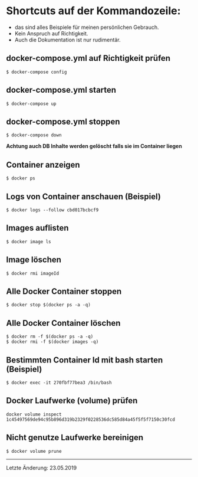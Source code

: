 # Shortcuts auf der Kommandozeile:

+ das sind alles Beispiele für meinen persönlichen Gebrauch.
+ Kein Anspruch auf Richtigkeit.
+ Auch die Dokumentation ist nur rudimentär.

## docker-compose.yml auf Richtigkeit prüfen

    $ docker-compose config

## docker-compose.yml starten

    $ docker-compose up

## docker-compose.yml stoppen

    $ docker-compose down

**Achtung auch DB Inhalte werden gelöscht falls sie im Container liegen**

## Container anzeigen

    $ docker ps

## Logs von Container anschauen (Beispiel)

    $ docker logs --follow cbd017bcbcf9

## Images auflisten

    $ docker image ls

## Image löschen

    $ docker rmi imageId

## Alle Docker Container stoppen

    $ docker stop $(docker ps -a -q)

## Alle Docker Container löschen


    $ docker rm -f $(docker ps -a -q)
    $ docker rmi -f $(docker images -q)


## Bestimmten Container Id mit bash starten (Beispiel)

    $ docker exec -it 270fbf77bea3 /bin/bash


## Docker Laufwerke (volume) prüfen

    docker volume inspect 1c45497569de94c95b896d319b2329f0228536dc585d84a45f5f5f7150c30fcd

## Nicht genutze Laufwerke bereinigen

    $ docker volume prune 
---
Letzte Änderung: 23.05.2019  